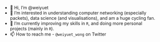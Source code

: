 - 👋 Hi, I’m @weiyuet
- 👀 I’m interested in understanding computer networking (especially packets), data science (and visualisations), and am a huge cycling fan.
- 🌱 I’m currently improving my skills in `R`, and doing more personal projects (mainly in `R`).
- 📫 How to reach me - `@weiyuet_wong` on Twitter

<!---
weiyuet/weiyuet is a ✨ special ✨ repository because its `README.md` (this file) appears on your GitHub profile.
You can click the Preview link to take a look at your changes.
--->
